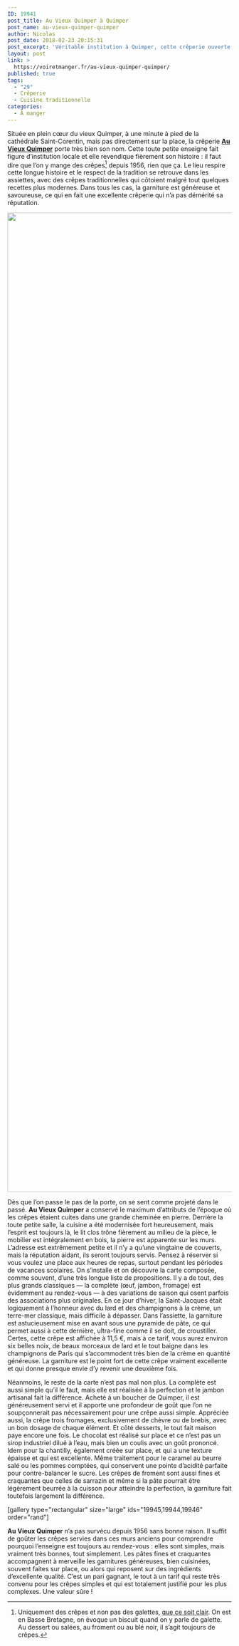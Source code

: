 ```yaml
---
ID: 19941
post_title: Au Vieux Quimper à Quimper
post_name: au-vieux-quimper-quimper
author: Nicolas
post_date: 2018-02-23 20:15:31
post_excerpt: 'Véritable institution à Quimper, cette crêperie ouverte depuis 1956 régale toujours avec des crêpes simples, mais excellentes. La pâte est fine et craquante, les garnitures sont généreuses et savoureuses : une valeur sûre !'
layout: post
link: >
  https://voiretmanger.fr/au-vieux-quimper-quimper/
published: true
tags:
  - "29"
  - Crêperie
  - Cuisine traditionnelle
categories:
  - À manger
---
```

Située en plein cœur du vieux Quimper, à une minute à pied de la cathédrale Saint-Corentin, mais pas directement sur la place, la crêperie [**Au Vieux Quimper**](http://www.creperieauvieuxquimper.fr) porte très bien son nom. Cette toute petite enseigne fait figure d’institution locale et elle revendique fièrement son histoire : il faut dire que l’on y mange des crêpes[^1] depuis 1956, rien que ça. Le lieu respire cette longue histoire et le respect de la tradition se retrouve dans les assiettes, avec des crêpes traditionnelles qui côtoient malgré tout quelques recettes plus modernes. Dans tous les cas, la garniture est généreuse et savoureuse, ce qui en fait une excellente crêperie qui n’a pas démérité sa réputation.

<img src="https://voiretmanger.fr/wp-content/uploads/2018/02/au-vieux-quimper-salle.jpg" alt="" width="3300" height="2200" class="aligncenter size-full wp-image-19942" />

Dès que l’on passe le pas de la porte, on se sent comme projeté dans le passé. **Au Vieux Quimper** a conservé le maximum d’attributs de l’époque où les crêpes étaient cuites dans une grande cheminée en pierre. Derrière la toute petite salle, la cuisine a été modernisée fort heureusement, mais l’esprit est toujours là, le lit clos trône fièrement au milieu de la pièce, le mobilier est intégralement en bois, la pierre est apparente sur les murs. L’adresse est extrêmement petite et il n’y a qu’une vingtaine de couverts, mais la réputation aidant, ils seront toujours servis. Pensez à réserver si vous voulez une place aux heures de repas, surtout pendant les périodes de vacances scolaires. On s’installe et on découvre la carte composée, comme souvent, d’une très longue liste de propositions. Il y a de tout, des plus grands classiques — la complète (œuf, jambon, fromage) est évidemment au rendez-vous — à des variations de saison qui osent parfois des associations plus originales. En ce jour d’hiver, la Saint-Jacques était logiquement à l’honneur avec du lard et des champignons à la crème, un terre-mer classique, mais difficile à dépasser. Dans l’assiette, la garniture est astucieusement mise en avant sous une pyramide de pâte, ce qui permet aussi à cette dernière, ultra-fine comme il se doit, de croustiller. Certes, cette crêpe est affichée à 11,5 €, mais à ce tarif, vous aurez environ six belles noix, de beaux morceaux de lard et le tout baigne dans les champignons de Paris qui s’accommodent très bien de la crème en quantité généreuse. La garniture est le point fort de cette crêpe vraiment excellente et qui donne presque envie d’y revenir une deuxième fois.

Néanmoins, le reste de la carte n’est pas mal non plus. La complète est aussi simple qu’il le faut, mais elle est réalisée à la perfection et le jambon artisanal fait la différence. Acheté à un boucher de Quimper, il est généreusement servi et il apporte une profondeur de goût que l’on ne soupçonnerait pas nécessairement pour une crêpe aussi simple. Appréciée aussi, la crêpe trois fromages, exclusivement de chèvre ou de brebis, avec un bon dosage de chaque élément. Et côté desserts, le tout fait maison paye encore une fois. Le chocolat est réalisé sur place et ce n’est pas un sirop industriel dilué à l’eau, mais bien un coulis avec un goût prononcé. Idem pour la chantilly, également créée sur place, et qui a une texture épaisse et qui est excellente. Même traitement pour le caramel au beurre salé ou les pommes comptées, qui conservent une pointe d’acidité parfaite pour contre-balancer le sucre. Les crêpes de froment sont aussi fines et craquantes que celles de sarrazin et même si la pâte pourrait être légèrement beurrée à la cuisson pour atteindre la perfection, la garniture fait toutefois largement la différence. 

[gallery type="rectangular" size="large" ids="19945,19944,19946" order="rand"]

**Au Vieux Quimper** n’a pas survécu depuis 1956 sans bonne raison. Il suffit de goûter les crêpes servies dans ces murs anciens pour comprendre pourquoi l’enseigne est toujours au rendez-vous : elles sont simples, mais vraiment très bonnes, tout simplement. Les pâtes fines et craquantes accompagnent à merveille les garnitures généreuses, bien cuisinées, souvent faites sur place, ou alors qui reposent sur des ingrédients d’excellente qualité. C’est un pari gagnant, le tout à un tarif qui reste très convenu pour les crêpes simples et qui est totalement justifié pour les plus complexes. Une valeur sûre !

[^1]: Uniquement des crêpes et non pas des galettes, [que ce soit clair](https://fr.wikipedia.org/wiki/Crêpe_bretonne#Les_crêpes_et_la_galette,_trois_cousines). On est en Basse Bretagne, on évoque un biscuit quand on y parle de galette. Au dessert ou salées, au froment ou au blé noir, il s’agit toujours de crêpes.